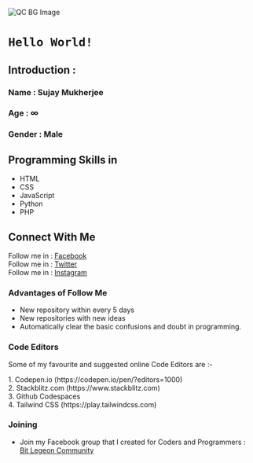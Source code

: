 <img src="/" alt="" style="align-items: center;">![QC BG Image](https://github.com/devsujay19/devsujay19/assets/132755939/51b768bd-86b1-4645-b9be-dc7499acfb72)</img>

# `Hello World!`
## Introduction :
### Name : Sujay Mukherjee
### Age : ∞
### Gender : Male
## Programming Skills in 
- HTML
- CSS
- JavaScript
- Python
- PHP

## Connect With Me
Follow me in : [Facebook](https://www.facebook.com/profile.php?id=100092647425033)<br>
Follow me in : [Twitter](https://www.twitter.com/devsujay19)<br>
Follow me in : [Instagram](https://www.instagram.com/devsujay19)
  
### Advantages of Follow Me
  - New repository within every 5 days
  - New repositories with new ideas
  - Automatically clear the basic confusions and doubt in programming.

### Code Editors
<p>Some of my favourite and suggested online Code Editors are :-</p>
1. Codepen.io (https://codepen.io/pen/?editors=1000)
<br>
2. Stackblitz.com (https://www.stackblitz.com)
<br>
3. Github Codespaces
<br>
4. Tailwind CSS (https://play.tailwindcss.com)

### Joining
- Join my Facebook group that I created for Coders and Programmers : [Bit Legeon Community](https://www.facebook.com/groups/666978831937584)
